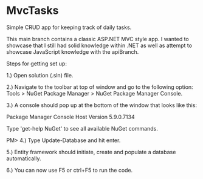 # MvcTasks
Simple CRUD app for keeping track of daily tasks.

This main branch contains a classic ASP.NET MVC style app. I wanted to showcase that I still had solid knowledge within .NET as well as attempt to showcase JavaScript knowledge with the apiBranch.

Steps for getting set up:

1.) Open solution (.sln) file.

2.) Navigate to the toolbar at top of window and go to the following option: Tools > NuGet Package Manager > NuGet Package Manager Console.

3.) A console should pop up at the bottom of the window that looks like this:

Package Manager Console Host Version 5.9.0.7134

Type 'get-help NuGet' to see all available NuGet commands.

PM>
4.) Type Update-Database and hit enter.

5.) Entity framework should initiate, create and populate a database automatically.

6.) You can now use F5 or ctrl+F5 to run the code.
